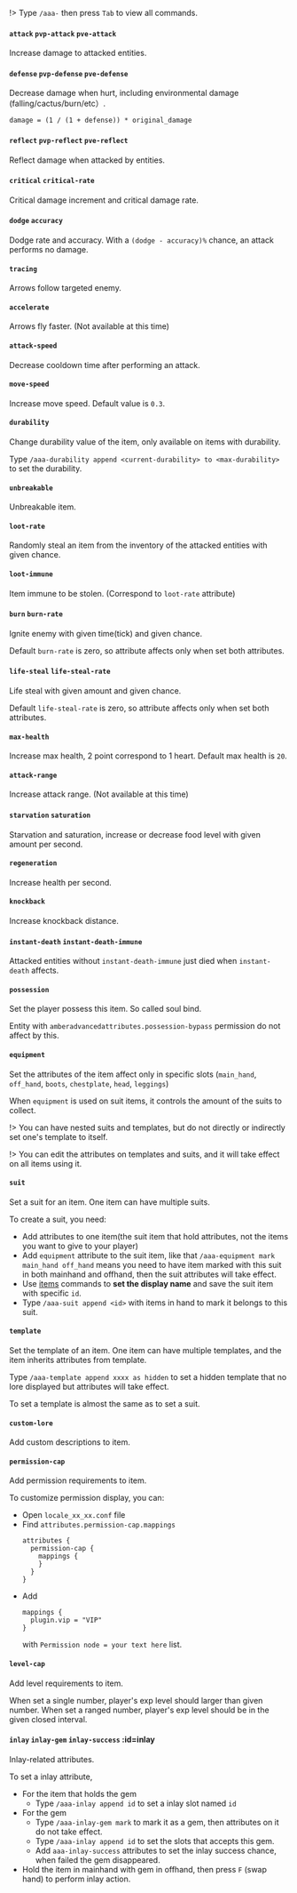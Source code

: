 
!> Type `/aaa-` then press `Tab` to view all commands.

#### `attack` `pvp-attack` `pve-attack`

Increase damage to attacked entities.

#### `defense` `pvp-defense` `pve-defense`

Decrease damage when hurt, including environmental damage (falling/cactus/burn/etc）.

`damage = (1 / (1 + defense)) * original_damage`

#### `reflect` `pvp-reflect` `pve-reflect`

Reflect damage when attacked by entities.

#### `critical` `critical-rate`

Critical damage increment and critical damage rate.

#### `dodge` `accuracy`

Dodge rate and accuracy. With a `(dodge - accuracy)%` chance, an attack performs no damage.

#### `tracing`

Arrows follow targeted enemy.

#### `accelerate`

Arrows fly faster. (Not available at this time)

#### `attack-speed`

Decrease cooldown time after performing an attack.

#### `move-speed`

Increase move speed. Default value is `0.3`.

#### `durability`

Change durability value of the item, only available on items with durability.

Type `/aaa-durability append <current-durability> to <max-durability>` to set the durability.

#### `unbreakable`

Unbreakable item.

#### `loot-rate`

Randomly steal an item from the inventory of the attacked entities with given chance.

#### `loot-immune`

Item immune to be stolen. (Correspond to `loot-rate` attribute)

#### `burn` `burn-rate`

Ignite enemy with given time(tick) and given chance.

Default `burn-rate` is zero, so attribute affects only when set both attributes.

#### `life-steal` `life-steal-rate`

Life steal with given amount and given chance.

Default `life-steal-rate` is zero, so attribute affects only when set both attributes.

#### `max-health`

Increase max health, 2 point correspond to 1 heart. Default max health is `20`.

#### `attack-range`

Increase attack range. (Not available at this time)

#### `starvation` `saturation`

Starvation and saturation, increase or decrease food level with given amount per second.

#### `regeneration`

Increase health per second.

#### `knockback`

Increase knockback distance.

#### `instant-death` `instant-death-immune`

Attacked entities without `instant-death-immune` just died when `instant-death` affects.

#### `possession`

Set the player possess this item. So called soul bind.

Entity with `amberadvancedattributes.possession-bypass` permission do not affect by this.

#### `equipment`

Set the attributes of the item affect only in specific slots (`main_hand`, `off_hand`, `boots`, `chestplate`, `head`, `leggings`)

When `equipment` is used on suit items, it controls the amount of the suits to collect.

!> You can have nested suits and templates, but do not directly or indirectly set one's template to itself.

!> You can edit the attributes on templates and suits, and it will take effect on all items using it.

#### `suit`

Set a suit for an item. One item can have multiple suits.

To create a suit, you need:
* Add attributes to one item(the suit item that hold attributes, not the items you want to give to your player)
* Add `equipment` attribute to the suit item, like that `/aaa-equipment mark main_hand off_hand` means you need to have item marked with this suit in both mainhand and offhand,
    then the suit attributes will take effect.
* Use [items](/en-us/commands.md#items) commands to **set the display name** and save the suit item with specific `id`.
* Type `/aaa-suit append <id>` with items in hand to mark it belongs to this suit.

#### `template`

Set the template of an item. One item can have multiple templates, and the item inherits attributes from template.

Type `/aaa-template append xxxx as hidden` to set a hidden template that no lore displayed but attributes will take effect.

To set a template is almost the same as to set a suit.

#### `custom-lore`

Add custom descriptions to item.

#### `permission-cap`

Add permission requirements to item.

To customize permission display, you can:

* Open `locale_xx_xx.conf` file
* Find `attributes.permission-cap.mappings`
    ```hocon
    attributes {
      permission-cap {
        mappings {
        }
      }
    }
    ```
* Add
    ```hocon
    mappings {
      plugin.vip = "VIP"
    }
    ```
  with `Permission node = your text here` list.

#### `level-cap`

Add level requirements to item.

When set a single number, player's exp level should larger than given number.
When set a ranged number, player's exp level should be in the given closed interval.

#### `inlay` `inlay-gem` `inlay-success` :id=inlay

Inlay-related attributes.

To set a inlay attribute,

* For the item that holds the gem
    * Type `/aaa-inlay append id` to set a inlay slot named `id`
* For the gem
    * Type `/aaa-inlay-gem mark` to mark it as a gem, then attributes on it do not take effect.
    * Type `/aaa-inlay append id` to set the slots that accepts this gem.
    * Add `aaa-inlay-success` attributes to set the inlay success chance, when failed the gem disappeared.
* Hold the item in mainhand with gem in offhand, then press `F` (swap hand) to perform inlay action.

